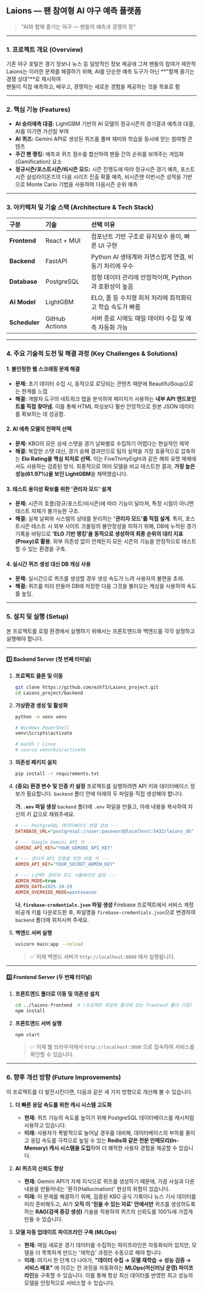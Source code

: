 ## Laions — 팬 참여형 AI 야구 예측 플랫폼

> "AI와 함께 즐기는 야구 — 팬들의 예측과 경쟁의 장"

-----

### 1\. 프로젝트 개요 (Overview)

기존 야구 포털은 경기 정보나 뉴스 등 일방적인 정보 제공에 그쳐 팬들의 참여가 제한적  
Laions는 이러한 문제를 해결하기 위해, AI를 단순한 예측 도구가 아닌 \*\*"함께 즐기는 경쟁 상대"\*\*로 제시하여   
팬들이 직접 예측하고, 배우고, 경쟁하는 새로운 경험을 제공하는 것을 목표로 함

-----

### 2\. 핵심 기능 (Features)

  * **AI 승리예측 대결:** LightGBM 기반의 AI 모델의 정규시즌의 경기결과 예측과 대결, AI를 이기면 가산점 부여
  * **AI 퀴즈:** Gemini API로 생성된 퀴즈를 풀며 재미와 학습을 동시에 얻는 참여형 콘텐츠
  * **주간 팬 랭킹:** 예측과 퀴즈 점수를 합산하여 팬들 간의 순위를 보여주는 게임화(Gamification) 요소
  * **정규시즌/포스트시즌/비시즌 모드:** 시즌 진행도에 따라 정규시즌 경기 예측, 포스트시즌 삼성라이온즈의 다음 시리즈 진출 확률 예측, 비시즌엔 이번시즌 성적을 기반으로 Monte Carlo 기법을 사용하여 다음시즌 순위 예측

-----

### 3\. 아키텍처 및 기술 스택 (Architecture & Tech Stack)

| 구분 | 기술 | 선택 이유 |
| :--- | :--- | :--- |
| **Frontend** | React + MUI | 컴포넌트 기반 구조로 유지보수 용이, 빠른 UI 구현 |
| **Backend** | FastAPI | Python AI 생태계와 자연스럽게 연결, 비동기 처리에 우수 |
| **Database** | PostgreSQL | 정형 데이터 관리에 안정적이며, Python과 호환성이 높음 |
| **AI Model** | LightGBM | ELO, 폼 등 수치형 피처 처리에 최적화되고 학습 속도가 빠름 |
| **Scheduler**| GitHub Actions | 서버 종료 시에도 매일 데이터 수집 및 예측 자동화 가능 |

-----

### 4\. 주요 기술적 도전 및 해결 과정 (Key Challenges & Solutions)

#### 1\. 불안정한 웹 스크래핑 문제 해결

  * **문제:** 초기 데이터 수집 시, 동적으로 로딩되는 콘텐츠 때문에 BeautifulSoup으로는 한계를 느낌
  * **해결:** 개발자 도구의 네트워크 탭을 분석하여 페이지가 사용하는 **내부 API 엔드포인트를 직접 찾아냄.** 이를 통해 HTML 파싱보다 훨씬 안정적으로 원본 JSON 데이터를 확보하는 데 성공함.

#### 2\. AI 예측 모델의 전략적 선택

  * **문제:** KBO의 모든 상세 스탯을 경기 날짜별로 수집하기 어렵다는 현실적인 제약
  * **해결:** 복잡한 스탯 대신, 경기 승패 결과만으로 팀의 실력을 가장 효율적으로 압축하는 **Elo Rating을 핵심 피처로 선택.** 이는 FiveThirtyEight과 같은 해외 유명 매체에서도 사용하는 검증된 방식. 최종적으로 여러 모델을 비교 테스트한 결과, **가장 높은 성능(61.97%)을 보인 LightGBM**을 채택했습니다.

#### 3\. 테스트 용이성 확보를 위한 '관리자 모드' 설계

* **문제:** 시즌의 흐름(정규/포스트/비시즌)에 따라 기능이 달라져, 특정 시점이 아니면 테스트 자체가 불가능한 구조.
* **해결:** 실제 날짜와 시스템의 상태를 분리하는 **'관리자 모드'를 직접 설계**. 특히, 포스트시즌 테스트 시 외부 사이트 크롤링의 불안정성을 피하기 위해, DB에 누적된 경기 기록을 바탕으로 **'ELO 기반 랭킹'을 동적으로 생성하여 최종 순위의 대리 지표(Proxy)로 활용**. 외부 의존성 없이 언제든지 모든 시즌의 기능을 안정적으로 테스트할 수 있는 환경을 구축.

  
#### 4\. 실시간 퀴즈 생성 대신 DB 캐싱 사용

  * **문제:** 실시간으로 퀴즈를 생성할 경우 생성 속도가 느려 사용자의 불편을 초래.
  * **해결:** 퀴즈를 미리 만들어 DB에 저장한 다음 그것을 불러오는 캐싱을 사용하여 속도를 높임.

-----

### 5. 설치 및 실행 (Setup)

본 프로젝트를 로컬 환경에서 실행하기 위해서는 프론트엔드와 백엔드를 각각 설정하고 실행해야 합니다.

---

#### **1️⃣ Backend Server (첫 번째 터미널)**

1.  **프로젝트 클론 및 이동**
    ```bash
    git clone https://github.com/ezh73/Laions_project.git   
    cd Laions_project/backend
    ```

2.  **가상환경 생성 및 활성화**
    ```bash
    python -m venv venv

    # Windows PowerShell
    venv\Scripts\activate

    # macOS / Linux
    # source venv/bin/activate
    ```

3.  **의존성 패키지 설치**
    ```bash
    pip install -r requirements.txt
    ```

4.  **(중요) 환경 변수 및 인증 키 설정**
    프로젝트를 실행하려면 API 키와 데이터베이스 정보가 필요합니다. `backend` 폴더 안에 아래의 두 파일을 직접 생성해야 합니다.

    **가. `.env` 파일 생성**
    `backend` 폴더에 `.env` 파일을 만들고, 아래 내용을 복사하여 자신의 키 값으로 채워주세요.
    ```ini
    # --- PostgreSQL 데이터베이스 연결 정보 ---
    DATABASE_URL="postgresql://user:password@localhost:5432/laions_db"

    # --- Google Gemini API 키 ---
    GEMINI_API_KEY="YOUR_GEMINI_API_KEY"

    # --- 관리자 API 인증을 위한 비밀 키 ---
    ADMIN_API_KEY="YOUR_SECRET_ADMIN_KEY"

    # --- (선택) 관리자 모드 시뮬레이션 설정 ---
    ADMIN_MODE=true
    ADMIN_DATE=2025-10-29
    ADMIN_OVERRIDE_MODE=postseason
    ```

    **나. `firebase-credentials.json` 파일 생성**
    Firebase 프로젝트에서 서비스 계정 비공개 키를 다운로드한 후, 파일명을 `firebase-credentials.json`으로 변경하여 `backend` 폴더에 위치시켜 주세요.

5.  **백엔드 서버 실행**
    ```bash
    uvicorn main:app --reload
    ```
    > ✅ 이제 백엔드 서버가 `http://localhost:8000` 에서 실행됩니다.

---

#### **2️⃣ Frontend Server (두 번째 터미널)**

1.  **프론트엔드 폴더로 이동 및 의존성 설치**
    ```bash
    cd ../laions-frontend  # (프로젝트 최상위 폴더에 있는 frontend 폴더 기준)
    npm install
    ```

2.  **프론트엔드 서버 실행**
    ```bash
    npm start
    ```
    > ✅ 이제 웹 브라우저에서 `http://localhost:3000` 으로 접속하여 서비스를 확인할 수 있습니다.

-----

### 6. 향후 개선 방향 (Future Improvements)

이 프로젝트를 더 발전시킨다면, 다음과 같은 세 가지 방향으로 개선해 볼 수 있습니다.

1.  **더 빠른 응답 속도를 위한 캐시 시스템 고도화**
    * **현재:** 퀴즈 기능의 속도를 높이기 위해 PostgreSQL 데이터베이스를 캐시처럼 사용하고 있습니다.
    * **미래:** 사용자가 폭발적으로 늘어날 경우를 대비해, 데이터베이스의 부하를 줄이고 응답 속도를 극적으로 높일 수 있는 **Redis와 같은 전문 인메모리(In-Memory) 캐시 시스템을 도입**하여 더 쾌적한 사용자 경험을 제공할 수 있습니다.

2.  **AI 퀴즈의 신뢰도 향상**
    * **현재:** Gemini API가 자체 지식으로 퀴즈를 생성하기 때문에, 가끔 사실과 다른 내용을 만들어내는 '환각(Hallucination)' 현상의 위험이 있습니다.
    * **미래:** 이 문제를 해결하기 위해, 검증된 KBO 공식 기록이나 뉴스 기사 데이터를 미리 준비해두고, AI가 **오직 이 '믿을 수 있는 자료' 안에서만** 퀴즈를 생성하도록 하는 **RAG(검색 증강 생성)** 기술을 적용하여 퀴즈의 신뢰도를 100%에 가깝게 만들 수 있습니다.

3.  **모델 자동 업데이트 파이프라인 구축 (MLOps)**
    * **현재:** 매일 새로운 경기 데이터를 수집하는 파이프라인은 자동화되어 있지만, 모델을 더 똑똑하게 만드는 '재학습' 과정은 수동으로 해야 합니다.
    * **미래:** 여기서 한 단계 더 나아가, **"데이터 수집 → 모델 재학습 → 성능 검증 → 서비스 배포"** 에 이르는 전 과정을 자동화하는 **MLOps(머신러닝 운영) 파이프라인**을 구축할 수 있습니다. 이를 통해 항상 최신 데이터를 반영한 최고 성능의 모델을 안정적으로 서비스할 수 있습니다.
